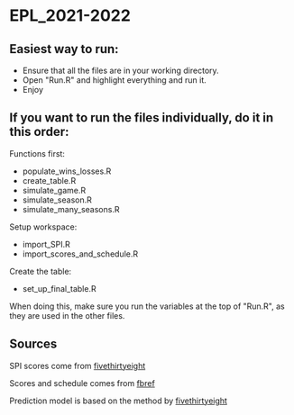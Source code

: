 # EPL_2021-2022

## Easiest way to run: 
* Ensure that all the files are in your working directory.
* Open "Run.R" and highlight everything and run it.
* Enjoy  


## If you want to run the files individually, do it in this order:  

Functions first:  
* populate_wins_losses.R
* create_table.R
* simulate_game.R
* simulate_season.R
* simulate_many_seasons.R

Setup workspace:  
* import_SPI.R
* import_scores_and_schedule.R

Create the table:
* set_up_final_table.R

When doing this, make sure you run the variables at the top of "Run.R", as they are used in the other files.

## Sources 

SPI scores come from [fivethirtyeight](https://projects.fivethirtyeight.com/soccer-predictions/premier-league/)  

Scores and schedule comes from [fbref](https://fbref.com/en/comps/9/schedule/Premier-League-Scores-and-Fixtures)  

Prediction model is based on the method by [fivethirtyeight](https://fivethirtyeight.com/methodology/how-our-club-soccer-predictions-work/)


